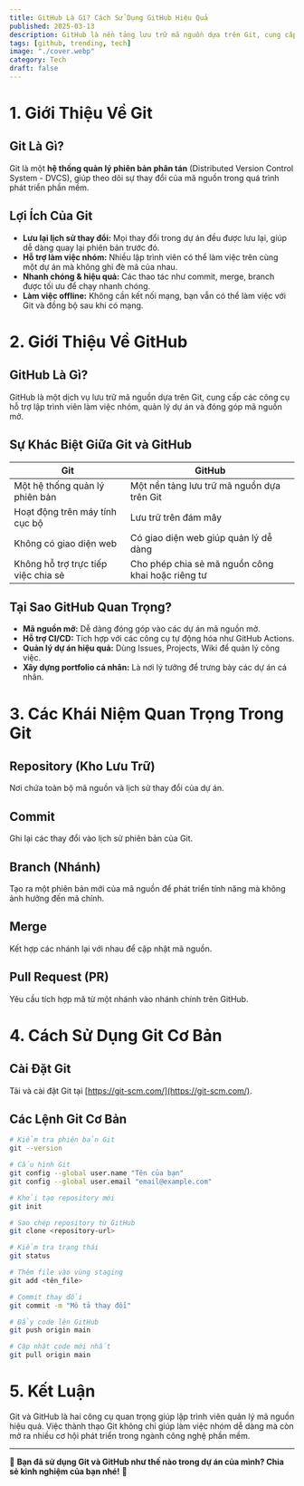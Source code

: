 ```yaml
---
title: GitHub Là Gì? Cách Sử Dụng GitHub Hiệu Quả
published: 2025-03-13
description: GitHub là nền tảng lưu trữ mã nguồn dựa trên Git, cung cấp các công cụ hỗ trợ lập trình viên làm việc nhóm, quản lý dự án và đóng góp mã nguồn mở. Hãy cùng tìm hiểu cách sử dụng chúng để quản lý mã nguồn hiệu quả hơn!
tags: [github, trending, tech]
image: "./cover.webp"
category: Tech
draft: false
---
```


# 1. Giới Thiệu Về Git

## Git Là Gì?
Git là một **hệ thống quản lý phiên bản phân tán** (Distributed Version Control System - DVCS), giúp theo dõi sự thay đổi của mã nguồn trong quá trình phát triển phần mềm.

## Lợi Ích Của Git
- **Lưu lại lịch sử thay đổi:** Mọi thay đổi trong dự án đều được lưu lại, giúp dễ dàng quay lại phiên bản trước đó.
- **Hỗ trợ làm việc nhóm:** Nhiều lập trình viên có thể làm việc trên cùng một dự án mà không ghi đè mã của nhau.
- **Nhanh chóng & hiệu quả:** Các thao tác như commit, merge, branch được tối ưu để chạy nhanh chóng.
- **Làm việc offline:** Không cần kết nối mạng, bạn vẫn có thể làm việc với Git và đồng bộ sau khi có mạng.

# 2. Giới Thiệu Về GitHub

## GitHub Là Gì?
GitHub là một dịch vụ lưu trữ mã nguồn dựa trên Git, cung cấp các công cụ hỗ trợ lập trình viên làm việc nhóm, quản lý dự án và đóng góp mã nguồn mở.

## Sự Khác Biệt Giữa Git và GitHub
| Git | GitHub |
|-----|--------|
| Một hệ thống quản lý phiên bản | Một nền tảng lưu trữ mã nguồn dựa trên Git |
| Hoạt động trên máy tính cục bộ | Lưu trữ trên đám mây |
| Không có giao diện web | Có giao diện web giúp quản lý dễ dàng |
| Không hỗ trợ trực tiếp việc chia sẻ | Cho phép chia sẻ mã nguồn công khai hoặc riêng tư |

## Tại Sao GitHub Quan Trọng?
- **Mã nguồn mở:** Dễ dàng đóng góp vào các dự án mã nguồn mở.
- **Hỗ trợ CI/CD:** Tích hợp với các công cụ tự động hóa như GitHub Actions.
- **Quản lý dự án hiệu quả:** Dùng Issues, Projects, Wiki để quản lý công việc.
- **Xây dựng portfolio cá nhân:** Là nơi lý tưởng để trưng bày các dự án cá nhân.

# 3. Các Khái Niệm Quan Trọng Trong Git

## Repository (Kho Lưu Trữ)
Nơi chứa toàn bộ mã nguồn và lịch sử thay đổi của dự án.

## Commit
Ghi lại các thay đổi vào lịch sử phiên bản của Git.

## Branch (Nhánh)
Tạo ra một phiên bản mới của mã nguồn để phát triển tính năng mà không ảnh hưởng đến mã chính.

## Merge
Kết hợp các nhánh lại với nhau để cập nhật mã nguồn.

## Pull Request (PR)
Yêu cầu tích hợp mã từ một nhánh vào nhánh chính trên GitHub.

# 4. Cách Sử Dụng Git Cơ Bản

## Cài Đặt Git
Tải và cài đặt Git tại [https://git-scm.com/](https://git-scm.com/).

## Các Lệnh Git Cơ Bản
```sh
# Kiểm tra phiên bản Git
git --version

# Cấu hình Git
git config --global user.name "Tên của bạn"
git config --global user.email "email@example.com"

# Khởi tạo repository mới
git init

# Sao chép repository từ GitHub
git clone <repository-url>

# Kiểm tra trạng thái
git status

# Thêm file vào vùng staging
git add <tên_file>

# Commit thay đổi
git commit -m "Mô tả thay đổi"

# Đẩy code lên GitHub
git push origin main

# Cập nhật code mới nhất
git pull origin main
```

# 5. Kết Luận
Git và GitHub là hai công cụ quan trọng giúp lập trình viên quản lý mã nguồn hiệu quả. Việc thành thạo Git không chỉ giúp làm việc nhóm dễ dàng mà còn mở ra nhiều cơ hội phát triển trong ngành công nghệ phần mềm.

---

🌟 **Bạn đã sử dụng Git và GitHub như thế nào trong dự án của mình? Chia sẻ kinh nghiệm của bạn nhé!** 🚀

